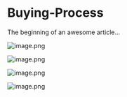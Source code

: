 # Buying-Process

The beginning of an awesome article...


![image.png](https://stoplight.io/api/v1/projects/cHJqOjc2NzAw/images/g7HB5Mmb3Ak)


![image.png](https://stoplight.io/api/v1/projects/cHJqOjc2NzAw/images/kz4EfdifZ7E)


![image.png](https://stoplight.io/api/v1/projects/cHJqOjc2NzAw/images/gWwUQp6iAk0)


![image.png](https://stoplight.io/api/v1/projects/cHJqOjc2NzAw/images/gsT3FzOyHcU)

